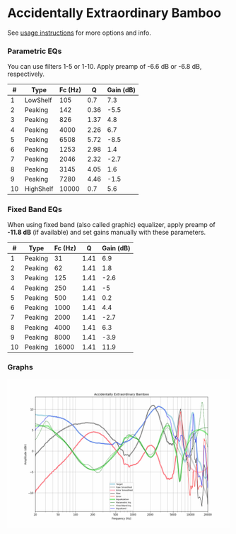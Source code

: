 # Accidentally Extraordinary Bamboo
See [usage instructions](https://github.com/jaakkopasanen/AutoEq#usage) for more options and info.

### Parametric EQs
You can use filters 1-5 or 1-10. Apply preamp of -6.6 dB or -6.8 dB, respectively.

|   # | Type      |   Fc (Hz) |    Q |   Gain (dB) |
|-----|-----------|-----------|------|-------------|
|   1 | LowShelf  |       105 | 0.7  |         7.3 |
|   2 | Peaking   |       142 | 0.36 |        -5.5 |
|   3 | Peaking   |       826 | 1.37 |         4.8 |
|   4 | Peaking   |      4000 | 2.26 |         6.7 |
|   5 | Peaking   |      6508 | 5.72 |        -8.5 |
|   6 | Peaking   |      1253 | 2.98 |         1.4 |
|   7 | Peaking   |      2046 | 2.32 |        -2.7 |
|   8 | Peaking   |      3145 | 4.05 |         1.6 |
|   9 | Peaking   |      7280 | 4.46 |        -1.5 |
|  10 | HighShelf |     10000 | 0.7  |         5.6 |

### Fixed Band EQs
When using fixed band (also called graphic) equalizer, apply preamp of **-11.8 dB** (if available) and set gains manually with these parameters.

|   # | Type    |   Fc (Hz) |    Q |   Gain (dB) |
|-----|---------|-----------|------|-------------|
|   1 | Peaking |        31 | 1.41 |         6.9 |
|   2 | Peaking |        62 | 1.41 |         1.8 |
|   3 | Peaking |       125 | 1.41 |        -2.6 |
|   4 | Peaking |       250 | 1.41 |        -5   |
|   5 | Peaking |       500 | 1.41 |         0.2 |
|   6 | Peaking |      1000 | 1.41 |         4.4 |
|   7 | Peaking |      2000 | 1.41 |        -2.7 |
|   8 | Peaking |      4000 | 1.41 |         6.3 |
|   9 | Peaking |      8000 | 1.41 |        -3.9 |
|  10 | Peaking |     16000 | 1.41 |        11.9 |

### Graphs
![](./Accidentally%20Extraordinary%20Bamboo.png)
